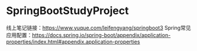 # SpringBootStudyProject
线上笔记链接：https://www.yuque.com/leifengyang/springboot3
Spring常见应用配置：https://docs.spring.io/spring-boot/appendix/application-properties/index.html#appendix.application-properties
